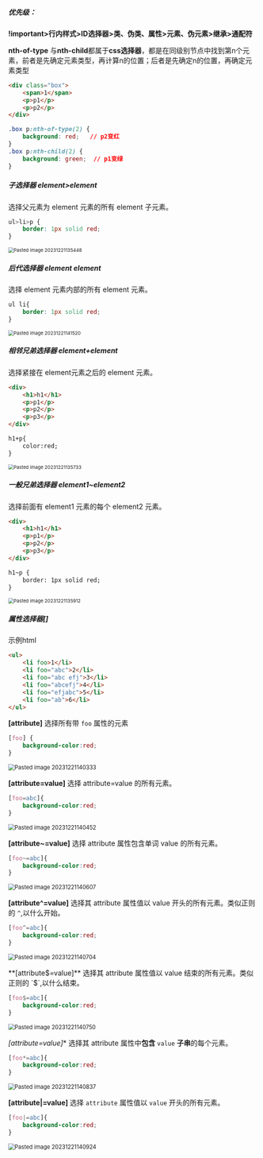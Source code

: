 ##### 优先级：
**!important>行内样式>ID选择器>类、伪类、属性>元素、伪元素>继承>通配符**

**nth-of-type** 与**nth-child**都属于**css选择器**，都是在同级别节点中找到第n个元素，前者是先确定元素类型，再计算n的位置；后者是先确定n的位置，再确定元素类型

```html
<div class="box">
	<span>1</span>
	<p>p1</p>
	<p>p2</p>
</div>
```
```css
.box p:nth-of-type(2) {
	background: red;   // p2变红
}
.box p:nth-child(2) {
	background: green;  // p1变绿
}
```
##### 子选择器 element>element
选择父元素为 element 元素的所有 element 子元素。
```css
ul>li>p { 
	border: 1px solid red; 
}
```
<img src="D:\workSoftware\typora\workspace\图片\Pasted image 20231221135448.png" alt="Pasted image 20231221135448" style="zoom: 67%;" />

##### 后代选择器 element element
选择 element 元素内部的所有 element 元素。
```css
ul li{
    border: 1px solid red;
}
```
<img src="D:\workSoftware\typora\workspace\图片\Pasted image 20231221141520.png" alt="Pasted image 20231221141520" style="zoom:67%;" />

##### 相邻兄弟选择器 element+element
选择紧接在 element元素之后的 element 元素。
```html
<div> 
	<h1>h1</h1> 
	<p>p1</p> 
	<p>p2</p> 
	<p>p3</p> 
</div>

h1+p{ 
	color:red; 
}
```
<img src="D:\workSoftware\typora\workspace\图片\Pasted image 20231221135733.png" alt="Pasted image 20231221135733" style="zoom:67%;" />

##### 一般兄弟选择器 element1~element2
选择前面有 element1 元素的每个 element2 元素。
```html
<div> 
	<h1>h1</h1> 
	<p>p1</p> 
	<p>p2</p> 
	<p>p3</p> 
</div>

h1~p { 
	border: 1px solid red; 
}
```
<img src="D:\workSoftware\typora\workspace\图片\Pasted image 20231221135912.png" alt="Pasted image 20231221135912" style="zoom:67%;" />

##### 属性选择器[]
示例html
```html
<ul>
    <li foo>1</li>
    <li foo="abc">2</li>
    <li foo="abc efj">3</li>
    <li foo="abcefj">4</li>
    <li foo="efjabc">5</li>
    <li foo="ab">6</li>
</ul>
```

**[attribute]**
选择所有带 `foo` 属性的元素
```css
[foo] { 
	background-color:red; 
}
```
<img src="D:\workSoftware\typora\workspace\图片\Pasted image 20231221140333.png" alt="Pasted image 20231221140333" style="zoom: 80%;" />

**[attribute=value]**
选择 attribute=value 的所有元素。

```css
[foo=abc]{
    background-color:red;
}
```
<img src="D:\workSoftware\typora\workspace\图片\Pasted image 20231221140452.png" alt="Pasted image 20231221140452" style="zoom:80%;" />

**[attribute~=value]**
选择 attribute 属性包含单词 value 的所有元素。

```css
[foo~=abc]{
    background-color:red;
}
```
<img src="D:\workSoftware\typora\workspace\图片\Pasted image 20231221140607.png" alt="Pasted image 20231221140607" style="zoom:80%;" />

**[attribute^=value]**
选择其 attribute 属性值以 value 开头的所有元素。类似正则的 `^`,以什么开始。
```css
[foo^=abc]{
    background-color:red;
}
```

<img src="D:\workSoftware\typora\workspace\图片\Pasted image 20231221140704.png" alt="Pasted image 20231221140704" style="zoom:80%;" />

**[attribute$=value]**
选择其 attribute 属性值以 value 结束的所有元素。类似正则的 `$`,以什么结束。

```css
[foo$=abc]{
    background-color:red;
}
```
<img src="D:\workSoftware\typora\workspace\图片\Pasted image 20231221140750.png" alt="Pasted image 20231221140750" style="zoom:80%;" />

**[attribute*=value]**
选择其 attribute 属性中**包含** `value` **子串**的每个元素。

```css
[foo*=abc]{
    background-color:red;
}
```
<img src="D:\workSoftware\typora\workspace\图片\Pasted image 20231221140837.png" alt="Pasted image 20231221140837" style="zoom:80%;" />

**[attribute|=value]**
选择 `attribute` 属性值以 `value` 开头的所有元素。
```css
[foo|=abc]{
    background-color:red;
}
```
<img src="D:\workSoftware\typora\workspace\图片\Pasted image 20231221140924.png" alt="Pasted image 20231221140924" style="zoom:80%;" />

